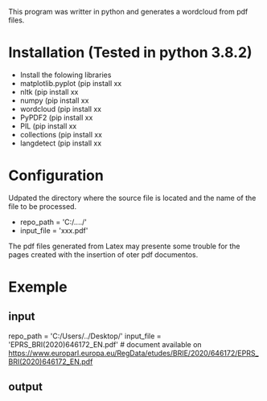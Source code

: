 This program was writter in python and generates a wordcloud from pdf files.
# Installation (Tested in python 3.8.2)
* Install the folowing libraries
* matplotlib.pyplot (pip install xx
* nltk (pip install xx
* numpy (pip install xx
* wordcloud (pip install xx
* PyPDF2 (pip install xx
* PIL (pip install xx
* collections (pip install xx 
* langdetect (pip install xx

# Configuration
Udpated the directory where the source file is located and the name of the file to be processed.
* repo_path = 'C:/..../'
* input_file = 'xxx.pdf'

The pdf files generated from Latex may presente some trouble for the pages created with the insertion of oter pdf documentos.

# Exemple
## input
repo_path = 'C:/Users/../Desktop/'
input_file = 'EPRS_BRI(2020)646172_EN.pdf' # document available on https://www.europarl.europa.eu/RegData/etudes/BRIE/2020/646172/EPRS_BRI(2020)646172_EN.pdf

## output


